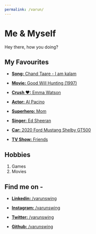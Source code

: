 ```yaml
---
permalink: /varun/
---
```


# Me & Myself
Hey there, how you doing?


## My Favourites

* [**Song:** Chand Taare - I am kalam](https://youtu.be/iWNyT02qVSU)

* [**Movie:** Good Will Hunting (1997)](https://www.imdb.com/title/tt0119217/)

* [**Crush &hearts;:** Emma Watson](http://static.dnaindia.com/sites/default/files/2015/08/16/366097-emma-watson.jpg)

* [**Actor:** Al Pacino](https://www.imdb.com/name/nm0000199/)

* [**Superhero:** Mom](#)

* [**Singer:** Ed Sheeran](https://www.youtube.com/watch?v=JGwWNGJdvx8)

* [**Car:** 2020 Ford Mustang Shelby GT500](http://wallpapersdsc.net/wp-content/uploads/2015/11/177.jpg)

* [**TV Show:** Friends](https://youtu.be/Yp0kth7-zsM)


## Hobbies
1. Games
1. Movies


## Find me on -
* [**Linkedin:** /varunswing](https://www.linkedin.com/in/varunswing/)

* [**Instagram:** /varunswing](https://www.instagram.com/varunswing/)

* [**Twitter:** /varunswing](https://twitter.com/varunswing/)

* [**Github:** /varunswing](https://github.com/varunswing)
